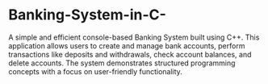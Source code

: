 # Banking-System-in-C-
A simple and efficient console-based Banking System built using C++. This application allows users to create and manage bank accounts, perform transactions like deposits and withdrawals, check account balances, and delete accounts. The system demonstrates structured programming concepts with a focus on user-friendly functionality.
